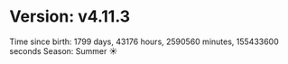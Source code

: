 # Version: v4.11.3
Time since birth: 1799 days, 43176 hours, 2590560 minutes, 155433600 seconds
Season: Summer ☀️
